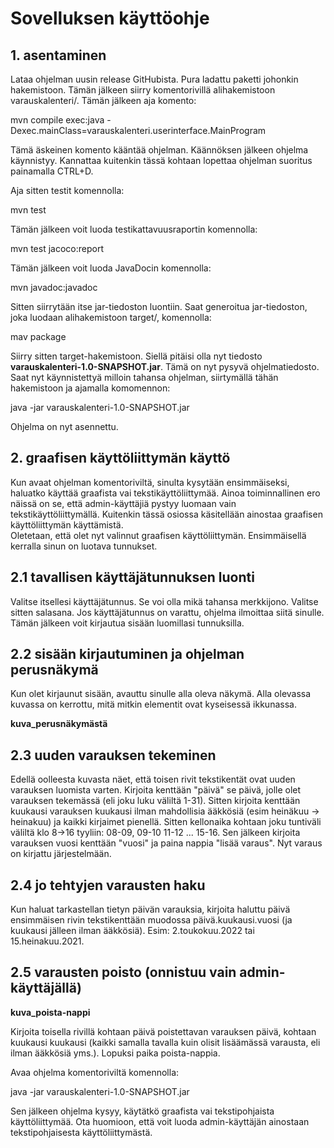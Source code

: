 # Sovelluksen käyttöohje

## 1. asentaminen

Lataa ohjelman uusin release GitHubista. Pura ladattu paketti johonkin hakemistoon. Tämän jälkeen siirry komentorivillä alihakemistoon varauskalenteri/. Tämän jälkeen aja komento:    

mvn compile exec:java -Dexec.mainClass=varauskalenteri.userinterface.MainProgram    

Tämä äskeinen komento kääntää ohjelman. Käännöksen jälkeen ohjelma käynnistyy. Kannattaa kuitenkin tässä kohtaan lopettaa ohjelman suoritus painamalla CTRL+D.  

Aja sitten testit komennolla:    

mvn test    

Tämän jälkeen voit luoda testikattavuusraportin komennolla:    

mvn test jacoco:report    

Tämän jälkeen voit luoda JavaDocin komennolla:    

mvn javadoc:javadoc    

Sitten siirrytään itse jar-tiedoston luontiin. Saat generoitua jar-tiedoston, joka luodaan alihakemistoon target/, komennolla:    

mav package    

Siirry sitten target-hakemistoon. Siellä pitäisi olla nyt tiedosto **varauskalenteri-1.0-SNAPSHOT.jar**. Tämä on nyt pysyvä ohjelmatiedosto. Saat nyt käynnistettyä milloin tahansa ohjelman, siirtymällä
tähän hakemistoon ja ajamalla komomennon:    

java -jar varauskalenteri-1.0-SNAPSHOT.jar    

Ohjelma on nyt asennettu.    

## 2. graafisen käyttöliittymän käyttö    

Kun avaat ohjelman komentoriviltä, sinulta kysytään ensimmäiseksi, haluatko käyttää graafista vai tekstikäyttöliittymää. Ainoa toiminnallinen ero näissä on se, että admin-käyttäjiä pystyy luomaan vain tekstikäyttöliittymällä. Kuitenkin tässä osiossa käsitellään ainostaa graafisen käyttöliittymän käyttämistä.  
Oletetaan, että olet nyt valinnut graafisen käyttöliittymän. Ensimmäisellä kerralla sinun on luotava tunnukset.

## 2.1 tavallisen käyttäjätunnuksen luonti

Valitse itsellesi käyttäjätunnus. Se voi olla mikä tahansa merkkijono. Valitse sitten salasana. Jos käyttäjätunnus on varattu, ohjelma ilmoittaa siitä sinulle. Tämän jälkeen voit kirjautua sisään luomillasi tunnuksilla.

## 2.2 sisään kirjautuminen ja ohjelman perusnäkymä

Kun olet kirjaunut sisään, avauttu sinulle alla oleva näkymä. Alla olevassa kuvassa on kerrottu, mitä mitkin elementit ovat kyseisessä ikkunassa.

**kuva_perusnäkymästä**

## 2.3 uuden varauksen tekeminen

Edellä oolleesta kuvasta näet, että toisen rivit tekstikentät ovat uuden varauksen luomista varten. Kirjoita kenttään "päivä" se päivä, jolle olet varauksen tekemässä (eli joku luku väliltä 1-31). Sitten
kirjoita kenttään kuukausi varauksen kuukausi ilman mahdollisia ääkkösiä (esim heinäkuu -> heinakuu) ja kaikki kirjaimet pienellä. Sitten kellonaika kohtaan joku tuntiväli väliltä klo 8->16 tyyliin: 08-09,
09-10 11-12 ... 15-16. Sen jälkeen kirjoita varauksen vuosi kenttään "vuosi" ja paina nappia "lisää varaus". Nyt varaus on kirjattu järjestelmään.    

## 2.4 jo tehtyjen varausten haku

Kun haluat tarkastellan tietyn päivän varauksia, kirjoita haluttu päivä ensimmäisen rivin tekstikenttään muodossa päivä.kuukausi.vuosi (ja kuukausi jälleen ilman ääkkösiä). Esim: 2.toukokuu.2022 tai 15.heinakuu.2021.  



## 2.5 varausten poisto (onnistuu vain admin-käyttäjällä)

**kuva_poista-nappi**

Kirjoita toisella rivillä kohtaan päivä poistettavan varauksen päivä, kohtaan kuukausi kuukausi (kaikki samalla tavalla kuin olisit lisäämässä varausta, eli ilman ääkkösiä yms.). Lopuksi paika poista-nappia.    


Avaa ohjelma komentoriviltä komennolla:    

java -jar varauskalenteri-1.0-SNAPSHOT.jar    

Sen jälkeen ohjelma kysyy, käytätkö graafista vai tekstipohjaista käyttöliittymää. Ota huomioon, että voit luoda admin-käyttäjän ainostaan
tekstipohjaisesta käyttöliittymästä.
